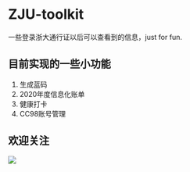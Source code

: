 # ZJU-toolkit

一些登录浙大通行证以后可以查看到的信息，just for fun.


## 目前实现的一些小功能
1. 生成蓝码
2. 2020年度信息化账单
3. 健康打卡
4. CC98账号管理


## 欢迎关注
![](./qrcode.png)